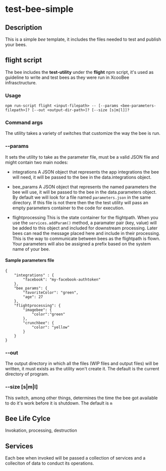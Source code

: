 # test-bee-simple
## Description
This is a simple *bee* template, it includes the files needed to test and publish your bees.

## flight script
The bee includes the **test-utility** under the **flight** npm script, it's used as guideline to write and test bees
as they were run in XcooBee infrasctructure.

### Usage
`npm run-script flight <input-filepath> -- [--params <bee-parameters-filepath>]? [--out <output-dir-path>]? [--size [s|m|l]]?`

### Command args
The utility takes a variety of switches that customize the way the bee is run.

### --params <bee-parameters-filepath>
It sets the utility to take <bee-parameters-filepath> as the parameter file, must be a valid JSON file and might contain
two main nodes:
- integrations
    A JSON object that represents the app integrations the bee will need, it will be passed to the bee in the data.integrations object.

- bee_params
    A JSON object that represents the named parameters the bee will use, it will be passed to the bee in the data.parameters object.
    By default we will look for a file named `parameters.json` in the same directory. If this file is not there then the the test utility will pass an empty parameters container to the code for execution.

- flightprocessing
    This is the state container for the flightpath. When you use the `services.addParam()` method, a paramater pair (key, value) will be added to this object and included for downstream processing. Later bees can read the message placed here and include in their processing. This is the way to communicate between bees as the flightpath is flown. Your parameters will also be assigned a prefix based on the system name of your bee.
    

#### Sample parameters file
```
{
    "integrations" : {
        "facebook": "my-facebook-authtoken"
    },
    "bee_params": {
        "favoriteColor": "green",
        "age": 27
    },
    "flightprocessing": {
        "imagebee": {
            "color":"green"
        },
        "crunchbee": {
            "color": "yellow"
        }
    }    
}
```

### --out <output-dir-path>
The output directory in which all the files (WIP files and output files) will be written, it must exists as the utility
won't create it.
The default is the current directory of program.

### --size [s|m|l]
This switch, among other things, determines the time the bee got available to do it's work before it is shutdown.
The default is `m`

## Bee Life Cylce

Invokation, processing, destruction


## Services
Each bee when invoked will be passed a collection of services and a colleciton of data to conduct its operations.
